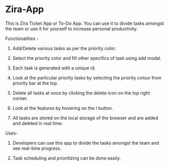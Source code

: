 # Zira-App
This is Zira Ticket App or To-Do App. You can use it to divide tasks amongst the team or use it for yourself to increase personal productivity.

Functionalities - 

1. Add/Delete various tasks as per the priority color.

2. Select the priority color and fill other specifics of task using add modal.

3. Each task is generated with a unique id.

4. Look at the particular priority tasks by selecting the priority colour from priority bar at the top.

5. Delete all tasks at once by clicking the delete icon on the top right corner.

6. Look at the features by hovering on the I button.

7. All tasks are stored on the local storage of the browser and are added and deleted in real time. 


Uses-

1. Developers can use this app to divide the tasks amongst the team and see real-time progress. 

2. Task scheduling and prioritizing can be done easily.


